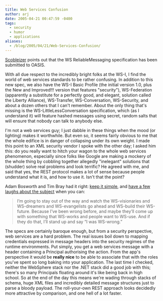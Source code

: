 ```yaml
---
title: Web Services Confusion
author: arj
date: 2005-04-21 00:47:59 -0400
tags: 
  - security
  - humor
  - applications
aliases:
  - /blog/2005/04/21/Web-Services-Confusion/
---
```

[Scobleizer](http://radio.weblogs.com/0001011/) points out that the WS ReliableMessaging specification has been submitted to OASIS. 

With all due respect to the incredibly bright folks at the WS-I, I find the world of web services standards to be rather confusing. In addition to this new spec, we also have the WS-I Basic Profile (the initial version 1.0, plus the New and Improved!!! version that features "security"), WS-Federation (apparently a substitute for a perfectly good, and elegant, solution called the Liberty Alliance), WS-Transfer, WS-Conversation, WS-Security, and about a dozen others that I can't remember. About the only thing that's missing is the WS-LittleLessConversation specification, which (as I understand it) will feature hashed messages using secret, random salts that will ensure that nobody can talk to anybody else.

I'm not a web services guy; I just dabble in these things when the mood (or lighting) makes it worthwhile. But even so, it seems fairly obvious to me that the whole edifice is in danger of collapsing under its own weight. I made this point to an XML security vendor I spoke with the other day; I asked him this: do you really want to hitch your wagon to the whole web services phenomenon, especially since folks like Google are making a mockery of the whole thing by cobbling together allegedly "inelegant" solutions that (shudder) solve real problems and look terrific? He agreed with me, and said that yes, the REST protocol makes a lot of sense because people understand what it is, and how to use it. Isn't that the point?

Adam Bosworth and Tim Bray had it right: [keep it simple](http://www.adambosworth.net/archives/000031.html), and [have a few laughs about the subject](http://www.tbray.org/ongoing/When/200x/2004/09/18/WS-Oppo) when you can:

> I&rsquo;m going to stay out of the way and watch the WS-visionaries and WS-dreamers and WS-evangelists go ahead and WS-build their WS-future. Because I&rsquo;ve been wrong before, and maybe they&rsquo;ll come up with something that WS-works and people want to WS-use. And if they do that, I&rsquo;ll stand up and say &ldquo;I was WS-wrong.&rdquo;

The specs are certainly baroque enough, but from a security perspective, web services are a hard problem. The real issues boil down to mapping credentials expressed in message headers into the security regimes of the runtime environments. Put simply, you get a web services message with a header containing a Principal authorising the action. From the app's perspective it would be __really nice__ to be able to associate that with the roles you've spent so long baking into your application. The last time I checked, neither the WebSphere stack nor the .NET stack did a good job with this; there's so many Principals floating around it's like being back in high school. So at the end of the day this means we're wading through stacks of schema, huge XML files and incredibly detailed message structures just to parse a bloody payload. The roll-your-own REST approach looks decidedly more attractive by comparison, and one hell of a lot faster.
